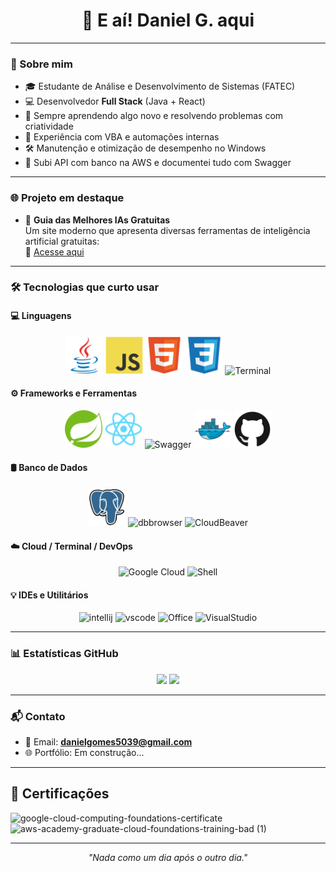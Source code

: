 <h1 align="center">👋 E aí! Daniel G. aqui</h1>

---

### 🧠 Sobre mim

- 🎓 Estudante de Análise e Desenvolvimento de Sistemas (FATEC)  
- 💻 Desenvolvedor **Full Stack** (Java + React)  
- 🔧 Sempre aprendendo algo novo e resolvendo problemas com criatividade  
- 🧩 Experiência com VBA e automações internas  
- 🛠️ Manutenção e otimização de desempenho no Windows  
- 🚀 Subi API com banco na AWS e documentei tudo com Swagger  

---

### 🌐 Projeto em destaque

- 🧠 **Guia das Melhores IAs Gratuitas**  
  Um site moderno que apresenta diversas ferramentas de inteligência artificial gratuitas:  
  🔗 [Acesse aqui](https://omniiasite.vercel.app/)

---

### 🛠️ Tecnologias que curto usar

#### 💻 Linguagens
<div align="center">
  <img height="60" alt="Java" src="https://raw.githubusercontent.com/devicons/devicon/master/icons/java/java-original.svg" />
  <img height="60" alt="JavaScript" src="https://raw.githubusercontent.com/devicons/devicon/master/icons/javascript/javascript-original.svg" />
  <img height="60" alt="HTML5" src="https://raw.githubusercontent.com/devicons/devicon/master/icons/html5/html5-original.svg" />
  <img height="60" alt="CSS3" src="https://raw.githubusercontent.com/devicons/devicon/master/icons/css3/css3-original.svg" />
  <img height="60" alt="Terminal" src="https://github.com/user-attachments/assets/aa589f95-8d84-4b9b-8376-41f15ee593c0" />

</div>

#### ⚙️ Frameworks e Ferramentas
<div align="center">
  <img height="60" alt="Spring Boot" src="https://raw.githubusercontent.com/devicons/devicon/master/icons/spring/spring-original.svg" />
  <img height="60" alt="React" src="https://raw.githubusercontent.com/devicons/devicon/master/icons/react/react-original.svg" />
  <img height="60" alt="Swagger" src="https://github.com/user-attachments/assets/5d7b55ab-270e-4b63-8bbc-31e25f3a8627" />
  <img height="60" alt="Docker" src="https://raw.githubusercontent.com/devicons/devicon/master/icons/docker/docker-original.svg" />
  <img height="60" alt="GitHub" src="https://raw.githubusercontent.com/devicons/devicon/master/icons/github/github-original.svg" />
</div>

#### 🛢️ Banco de Dados
<div align="center">
  <img height="60" alt="PostgreSQL" src="https://raw.githubusercontent.com/devicons/devicon/master/icons/postgresql/postgresql-original.svg" />
  <img height="60" alt="dbbrowser" src="https://github.com/user-attachments/assets/099c452a-1512-49a3-93db-78bec410ec34" />
  <img height="60" alt="CloudBeaver" src="https://github.com/user-attachments/assets/195646f4-7fda-45aa-84a6-f951df7b8688" />

</div>

#### ☁️ Cloud / Terminal / DevOps
<div align="center">
  <img height="60" alt="Google Cloud" src="https://github.com/user-attachments/assets/1b4c0ecb-7649-4ee4-abdd-9d4a7b399a43" />
  <img height="60" alt="Shell" src="https://github.com/user-attachments/assets/881012d9-8f8f-4483-9271-d2635c60a604" />
</div>

#### 💡 IDEs e Utilitários
<div align="center">
  <img height="60" alt="intellij" src="https://github.com/user-attachments/assets/73f7f741-4fb1-493d-9320-0054632492e0" />
  <img height="60" alt="vscode" src="https://github.com/user-attachments/assets/11cb2836-49e1-41c0-8f02-77cae312fd17" />
  <img height="60" alt="Office" src="https://github.com/user-attachments/assets/eef7281c-352f-46e0-89c8-7c1d1966b636" />
  <img height="60" alt="VisualStudio" src="https://github.com/user-attachments/assets/cdd91baa-1cd6-41d2-a096-e9e3e6978fce" />
</div>



---

### 📊 Estatísticas GitHub

<div align="center">
  <img height="160em" src="https://github-readme-stats.vercel.app/api?username=dg-2025&show_icons=true&theme=radical"/>
  <img height="160em" src="https://github-readme-stats.vercel.app/api/top-langs/?username=dg-2025&layout=compact&langs_count=7&theme=radical"/>
</div>

---

### 📬 Contato

- 📧 Email: **danielgomes5039@gmail.com**  
- 🌐 Portfólio: Em construção...

---

## 🏅 Certificações

<img width="150" height="150" alt="google-cloud-computing-foundations-certificate" src="https://github.com/user-attachments/assets/c679b384-1895-4edc-93e5-609e9672e14c" />
<img width="150" height="150" alt="aws-academy-graduate-cloud-foundations-training-bad (1)" src="https://github.com/user-attachments/assets/efd10589-cf6c-4716-8b00-461dc52945af" />

---

<p align="center"><i>"Nada como um dia após o outro dia."</i></p>
